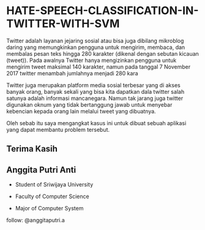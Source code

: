 # HATE-SPEECH-CLASSIFICATION-IN-TWITTER-WITH-SVM
Twitter adalah layanan jejaring sosial atau bisa juga dibilang mikroblog daring yang memungkinkan pengguna untuk mengirim, membaca, dan membalas pesan teks hingga 280 karakter (dikenal dengan sebutan kicauan (tweet)). Pada awalnya Twitter hanya mengizinkan pengguna untuk mengirim tweet maksimal 140 karakter, namun pada tanggal 7 November 2017 twitter menambah jumlahnya menjadi 280 kara

Twitter juga merupakan platform media sosial terbesar yang di akses banyak orang, banyak sekali yang bisa kita dapatkan dala twitter salah satunya adalah informasi mancanegara. Namun tak jarang juga twitter digunakan oknum yang tidak bertanggung jawab untuk menyebar kebencian kepada orang lain melalui tweet yang dibuatnya.

Oleh sebab itu saya mengangkat kasus ini untuk dibuat sebuah aplikasi yang dapat membantu problem tersebut.

Terima Kasih
--------------------
Anggita Putri Anti
--------------------
- Student of Sriwijaya University

- Faculty of Computer Science

- Major of Computer System

follow: @anggitaputri.a
